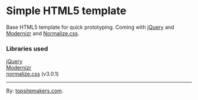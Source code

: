 # Simple HTML5 template

Base HTML5 template for quick prototyping. Coming with [jQuery](http://jquery.com) and [Modernizr](http://modernizr.com) and  [Normalize.css](http://necolas.github.com/normalize.css/).

### Libraries used

[jQuery](http://jquery.com)  
[Modernizr](http://modernizr.com)  
[normalize.css](http://necolas.github.com/normalize.css/) (v3.0.1)

<hr>

By: [topsitemakers.com](http://www.topsitemakers.com).
